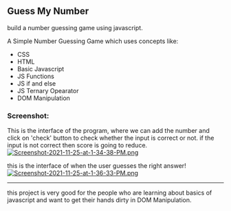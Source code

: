 ## Guess My Number
build a number guessing game using javascript.


A Simple Number Guessing Game which uses concepts like:
- CSS 
- HTML
- Basic Javascript 
- JS Functions
- JS if and else
- JS Ternary Opearator
- DOM Manipulation 

### Screenshot: 
This is the interface of the program, where we can add the number and click on 'check' button to check whether the input is correct or not. if the input is not correct then score is going to reduce. 
[![Screenshot-2021-11-25-at-1-34-38-PM.png](https://i.postimg.cc/SRLtwN7n/Screenshot-2021-11-25-at-1-34-38-PM.png)](https://postimg.cc/30RBGhqh)

this is the interface of when the user guesses the right answer!
[![Screenshot-2021-11-25-at-1-36-33-PM.png](https://i.postimg.cc/0jNwqV77/Screenshot-2021-11-25-at-1-36-33-PM.png)](https://postimg.cc/jwG5HQgj)

---

this project is very good for the people who are learning about basics of javascript and want to get their hands dirty in DOM Manipulation.

